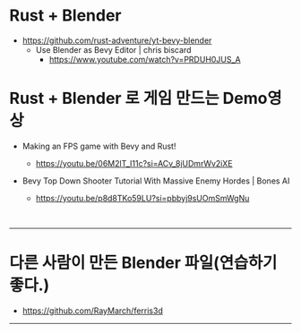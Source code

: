 # Rust + Blender

- https://github.com/rust-adventure/yt-bevy-blender
  - Use Blender as Bevy Editor | chris biscard
    - https://www.youtube.com/watch?v=PRDUH0JUS_A 

# Rust + Blender 로 게임 만드는 Demo영상

- Making an FPS game with Bevy and Rust!
  - https://youtu.be/06M2lT_I11c?si=ACv_8jUDmrWv2iXE

- Bevy Top Down Shooter Tutorial With Massive Enemy Hordes | Bones AI
  - https://youtu.be/p8d8TKo59LU?si=pbbyj9sUOmSmWgNu

<br>

<hr>

# 다른 사람이 만든 Blender 파일(연습하기 좋다.)
- https://github.com/RayMarch/ferris3d

<hr>
